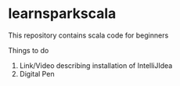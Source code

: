 # learnsparkscala
This repository contains scala code for beginners


Things to do

1) Link/Video describing installation of IntelliJIdea
2) Digital Pen

